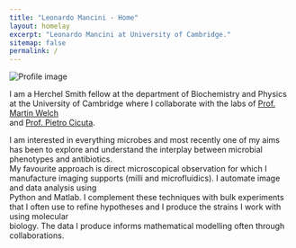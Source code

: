 ```yaml
---
title: "Leonardo Mancini - Home"
layout: homelay
excerpt: "Leonardo Mancini at University of Cambridge."
sitemap: false
permalink: /
---
```

![Profile image](/leonardomancini/images/smallpic.jpg)
    
I am a Herchel Smith fellow at the department of Biochemistry and Physics at the University of Cambridge where I collaborate with the labs of [Prof. Martin Welch](https://www4.bioc.cam.ac.uk/welch/)  
and [Prof. Pietro Cicuta](https://people.bss.phy.cam.ac.uk/~pc245/). 

I am interested in everything microbes and most recently one of my aims has been to explore and understand the interplay between microbial phenotypes and antibiotics.  
My favourite approach is direct microscopical observation for which I manufacture imaging supports (milli and microfluidics). I automate image and data analysis using  
Python and Matlab. I complement these techniques with bulk experiments that I often use to refine hypotheses and I produce the strains I work with using molecular  
biology. The data I produce informs mathematical modelling often through collaborations.




